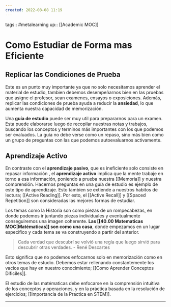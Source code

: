 ```yaml
---
created: 2022-08-08 11:19
---
```

tags:: #metalearning 
up:: [[Academic MOC]]
# Como Estudiar de Forma mas Eficiente
## Replicar las Condiciones de Prueba
Este es un punto muy importante ya que no solo necesitamos aprender el material de estudio, tambien debemos desempeñarnos bien en las pruebas que asigne el profesor, sean examenes, ensayos o exposiciones. Además, replicar las condiciones de prueba ayuda a reducir la **ansiedad**, lo que aumenta nuestra capacidad de memorización.

Una **guía de estudio** puede ser muy util para prepararnos para un examen. Esta puede elaborarse luego de recopilar nuestras notas y trabajos, buscando los conceptos y terminos más importantes con los que podemos ser evaluados. La guía no debe verse como un repaso, sino más bien como un grupo de preguntas con las que podemos autoevaluarnos activamente.

## Aprendizaje Activo
En contraste con el **aprendizaje pasivo**, que es ineficiente solo consiste en repasar información , el **aprendizaje activo** implica que la mente trabaje en torno a esa información, poniendo a prueba nuestra [[Memoria]] y nuestra comprensión. Hacernos preguntas en una guía de estudio es ejemplo de este tipo de aprendizaje. Esto tambien se extiende a nuestros habitos de lectura; [[Active Reading]]. Por esto, el [[Active Recall]] y [[Spaced Repetition]] son consideradas las mejores formas de estudiar.

Los temas como la Historia son como piezas de un rompecabezas, en donde podemos ir juntando piezas individuales y eventualmente conseguiremos una imagen coherente. **Las [[40.00 Matematicas MOC|Matématicas]] son como una casa**, donde empezamos en un lugar especifico y cada tema se va construyendo a partir del anterior.

>Cada verdad que descubrí se volvió una regla que luego sirvió para descubrir otras verdades. - René Descartes

Esto significa que no podemos enfocarnos solo en memorización como en otros temas de estudio. Debemos estar rellenando constantemente los vacios que hay en nuestro conocimiento; [[Como Aprender Conceptos Dificiles]].

El estudio de las matématicas debe enfocarse en la comprensión intuitiva de los conceptos y operaciones, y en la práctica basada en la resolución de ejercicios; [[Importancia de la Practica en STEM]].
___
